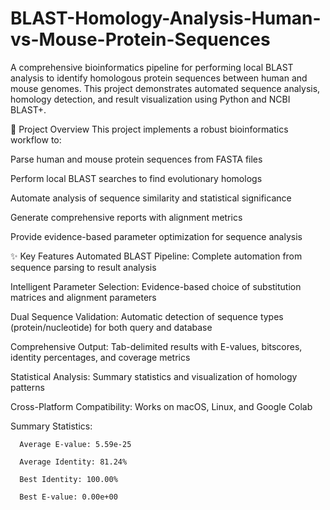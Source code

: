 # BLAST-Homology-Analysis-Human-vs-Mouse-Protein-Sequences
A comprehensive bioinformatics pipeline for performing local BLAST analysis to identify homologous protein sequences between human and mouse genomes. This project demonstrates automated sequence analysis, homology detection, and result visualization using Python and NCBI BLAST+.

🧬 Project Overview
This project implements a robust bioinformatics workflow to:

Parse human and mouse protein sequences from FASTA files

Perform local BLAST searches to find evolutionary homologs

Automate analysis of sequence similarity and statistical significance

Generate comprehensive reports with alignment metrics

Provide evidence-based parameter optimization for sequence analysis

✨ Key Features
Automated BLAST Pipeline: Complete automation from sequence parsing to result analysis

Intelligent Parameter Selection: Evidence-based choice of substitution matrices and alignment parameters

Dual Sequence Validation: Automatic detection of sequence types (protein/nucleotide) for both query and database

Comprehensive Output: Tab-delimited results with E-values, bitscores, identity percentages, and coverage metrics

Statistical Analysis: Summary statistics and visualization of homology patterns

Cross-Platform Compatibility: Works on macOS, Linux, and Google Colab

   Summary Statistics:
   
      Average E-value: 5.59e-25
      
      Average Identity: 81.24%
      
      Best Identity: 100.00%
      
      Best E-value: 0.00e+00
   
